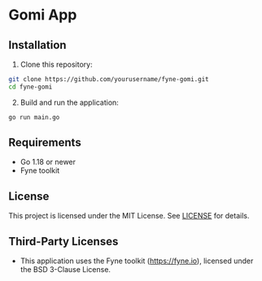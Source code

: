 # Gomi App

## Installation
1. Clone this repository:
  ```sh
  git clone https://github.com/yourusername/fyne-gomi.git
  cd fyne-gomi
  ```
2. Build and run the application:
  ```sh
  go run main.go
  ```

## Requirements
- Go 1.18 or newer
- Fyne toolkit

## License
This project is licensed under the MIT License. See [LICENSE](LICENSE) for details.

## Third-Party Licenses
- This application uses the Fyne toolkit (https://fyne.io), licensed under the BSD 3-Clause License.

